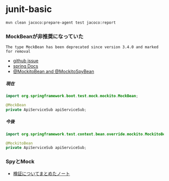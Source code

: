 # junit-basic
```sh
mvn clean jacoco:prepare-agent test jacoco:report
```

### MockBeanが非推奨になっていた
```
The type MockBean has been deprecated since version 3.4.0 and marked for removal
```
- [github issue](https://github.com/spring-projects/spring-boot/issues/43348)
- [spring Docs](https://docs.spring.io/spring-boot//api/java/org/springframework/boot/test/mock/mockito/MockBean.html)
- [@MockitoBean and @MockitoSpyBean](https://docs.spring.io/spring-framework/reference/testing/annotations/integration-spring/annotation-mockitobean.html)

##### 現在
```java
import org.springframework.boot.test.mock.mockito.MockBean;

@MockBean
private ApiServiceSub apiServiceSub; 
```

##### 今後
```java
import org.springframework.test.context.bean.override.mockito.MockitoBean;

@MockitoBean
private ApiServiceSub apiServiceSub; 
```

### SpyとMock
- [検証についてまとめたノート](https://www.notion.so/8f7d364ff51c4ca193573295a0051836?v=fde9a4afda514095a3081cfea540bcb5&p=1568580db19580dcbc54d54c52d6f1a6&pm=s)